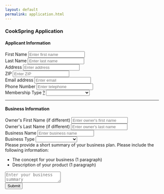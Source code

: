 ```yaml
---
layout: default
permalink: application.html
---
```

<form role="form" class="col-md-6 col-md-offset-3" id="application">
	<h3><span class="text-red">Cook</span><span class="text-yellow">Spring</span> Application</h3>
	<h4>Applicant Information</h4>
	<div class="row">
		<div class="form-group col-md-6">
			<label for="fname">First Name</label>
			<input type="text" class="form-control" id="fname" name="fname" placeholder="Enter first name">
		</div>
		<div class="form-group col-md-6">
			<label for="lname">Last Name</label>
			<input type="text" class="form-control" id="lname" name="lname" placeholder="Enter last name">
		</div>	
	</div>
	<div class="row">		
		<div class="form-group col-md-9">
			<label for="address">Address</label>
			<input type="text" class="form-control" id="address" name="address" placeholder="Enter address">
		</div>
		<div class="form-group col-md-3">
			<label for="zip">ZIP</label>
			<input type="number" class="form-control" id="zip" name="zip" placeholder="Enter ZIP">
		</div>		
	</div>
	<div class="row">		
		<div class="form-group col-md-12">
			<label for="email">Email address</label>
			<input type="email" class="form-control" id="email" name="email" placeholder="Enter email">
		</div>
	</div>
	<div class="row">
		<div class="form-group col-md-6">
			<label for="phone">Phone Number</label>
			<input type="tel" class="form-control" id="phone" name="phone" placeholder="Enter telephone">
		</div>
		<div class="form-group col-md-6">
			<label for="membership">Membership Type <a href="http://cookspringfw.com/#memberships" class="question" target="_blank">?</a></label>
			<select class="form-control" id="membership" name="membership">
				<option></option>
				<option>Hourly</option>
				<option>Shared - 20 hours</option>
				<option>Shared - 40 hours</option>
				<option>Exclusive - 40 hours</option>
			</select>
		</div>		
	</div>
	<hr>
	<h4>Business Information</h4>
	<div class="row">
		<div class="form-group col-md-6">
			<label for="ownerFname">Owner's First Name (if different)</label>
			<input type="text" class="form-control" id="ownerFname" name="ownerFname" placeholder="Enter owner's first name">
		</div>
		<div class="form-group col-md-6">
			<label for="ownerLname">Owner's Last Name (if different)</label>
			<input type="text" class="form-control" id="ownerLname" name="ownerLname" placeholder="Enter owner's last name">
		</div>	
	</div>	
	<div class="row">		
		<div class="form-group col-md-6">
			<label for="bizName">Business Name</label>
			<input type="text" class="form-control" id="bizName" name="bizName" placeholder="Enter business name">
		</div>
		<div class="form-group col-md-6">
			<label for="bizType">Business Type</label>
			<select class="form-control" id="businessType" name="businessType">
				<option></option>
				<option>Sole Proprietorship</option>
				<option>Partnership</option>
				<option>Corporation</option>
				<option>Other</option>
			</select>
		</div>		
	</div>
	<div class="row">
		<div class="form-group col-md-12">
			<label for="bizPlan">Please provide a short summary of your business plan. Please include the following information:
				<ul>
					<li>The concept for your business (1 paragraph)</li>
					<li>Description of your product (1 paragraph)</li>
				</ul>
			</label>
			<textarea class="form-control" id="bizPlan" name="bizPlan" placeholder="Enter your business summary"></textarea>
		</div>
	</div>
	<button class="btn btn-primary">Submit</button>
</form>					